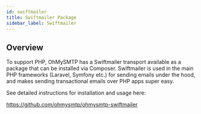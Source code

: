 ```yaml
---
id: swiftmailer
title: Swiftmailer Package
sidebar_label: Swiftmailer
---
```


## Overview

To support PHP, OhMySMTP has a Swiftmailer transport available as a package that can be installed via Composer. Swiftmailer is used in the main PHP frameworks (Laravel, Symfony etc.) for sending emails under the hood, and makes sending transactional emails over PHP apps super easy.

See detailed instructions for installation and usage here:

https://github.com/ohmysmtp/ohmysmtp-swiftmailer